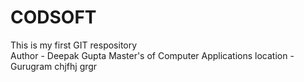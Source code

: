 # CODSOFT
This is my first GIT respository <br>
Author - Deepak Gupta
Master's of Computer Applications
location - Gurugram
chjfhj
grgr
